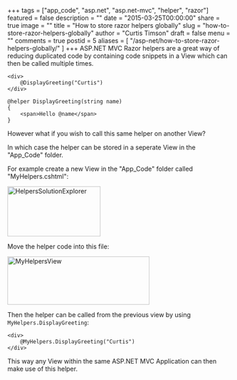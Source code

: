 +++
tags = ["app_code", "asp.net", "asp.net-mvc", "helper", "razor"]
featured = false
description = ""
date = "2015-03-25T00:00:00"
share = true
image = ""
title = "How to store razor helpers globally"
slug = "how-to-store-razor-helpers-globally"
author = "Curtis Timson"
draft = false
menu = ""
comments = true
postid = 5
aliases = [
    "/asp-net/how-to-store-razor-helpers-globally/"
]
+++
ASP.NET MVC Razor helpers are a great way of reducing duplicated code by containing code snippets in a View which can then be called multiple times.

    <div>
        @DisplayGreeting("Curtis")
    </div>

    @helper DisplayGreeting(string name)
    {
        <span>Hello @name</span>
    }

However what if you wish to call this same helper on another View?

In which case the helper can be stored in a seperate View in the "App_Code" folder.

For example create a new View in the "App_Code" folder called "MyHelpers.cshtml":

<img src="../../../images/post/HelpersSolutionExplorer.jpg" alt="HelpersSolutionExplorer" width="209" height="112" class="alignnone size-full wp-image-229" />

Move the helper code into this file:

<img src="../../../images/post/MyHelpersView.jpg" alt="MyHelpersView" width="319" height="108" class="alignnone size-full wp-image-230" />

Then the helper can be called from the previous view by using `MyHelpers.DisplayGreeting`:

    <div>
        @MyHelpers.DisplayGreeting("Curtis")
    </div>

This way any View within the same ASP.NET MVC Application can then make use of this helper.
